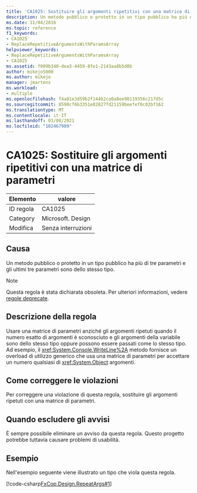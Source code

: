 ```yaml
---
title: 'CA1025: Sostituire gli argomenti ripetitivi con una matrice di parametri'
description: Un metodo pubblico o protetto in un tipo pubblico ha più di tre parametri e gli ultimi tre parametri sono dello stesso tipo.
ms.date: 11/04/2016
ms.topic: reference
f1_keywords:
- CA1025
- ReplaceRepetitiveArgumentsWithParamsArray
helpviewer_keywords:
- ReplaceRepetitiveArgumentsWithParamsArray
- CA1025
ms.assetid: f009b340-dea3-4459-8fe1-2143aa8b5d0b
author: mikejo5000
ms.author: mikejo
manager: jmartens
ms.workload:
- multiple
ms.openlocfilehash: f4a81e3d59b2f144b2ca0a8ee98119356c217d5c
ms.sourcegitcommit: 8590cf6b3351e82827fd21159beefef0c02bf162
ms.translationtype: MT
ms.contentlocale: it-IT
ms.lasthandoff: 03/08/2021
ms.locfileid: "102467909"
---
```

# <a name="ca1025-replace-repetitive-arguments-with-params-array"></a>CA1025: Sostituire gli argomenti ripetitivi con una matrice di parametri

|Elemento|valore|
|-|-|
|ID regola|CA1025|
|Category|Microsoft. Design|
|Modifica|Senza interruzioni|

## <a name="cause"></a>Causa
Un metodo pubblico o protetto in un tipo pubblico ha più di tre parametri e gli ultimi tre parametri sono dello stesso tipo.

> [!NOTE]
> Questa regola è stata dichiarata obsoleta. Per ulteriori informazioni, vedere [regole deprecate](fxcop-unported-deprecated-rules.md).

## <a name="rule-description"></a>Descrizione della regola
Usare una matrice di parametri anziché gli argomenti ripetuti quando il numero esatto di argomenti è sconosciuto e gli argomenti della variabile sono dello stesso tipo oppure possono essere passati come lo stesso tipo. Ad esempio, il <xref:System.Console.WriteLine%2A> metodo fornisce un overload di utilizzo generico che usa una matrice di parametri per accettare un numero qualsiasi di <xref:System.Object> argomenti.

## <a name="how-to-fix-violations"></a>Come correggere le violazioni
Per correggere una violazione di questa regola, sostituire gli argomenti ripetuti con una matrice di parametri.

## <a name="when-to-suppress-warnings"></a>Quando escludere gli avvisi
È sempre possibile eliminare un avviso da questa regola. Questo progetto potrebbe tuttavia causare problemi di usabilità.

## <a name="example"></a>Esempio
Nell'esempio seguente viene illustrato un tipo che viola questa regola.

[!code-csharp[FxCop.Design.RepeatArgs#1](../code-quality/codesnippet/CSharp/ca1025-replace-repetitive-arguments-with-params-array_1.cs)]
